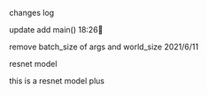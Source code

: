 

changes log



update  add main()           18:26:2nd_place_medal:

remove batch_size  of args and world_size              2021/6/11

resnet model

this is a resnet model plus

